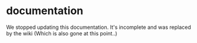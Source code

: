 # documentation
We stopped updating this documentation. It's incomplete and was replaced by the wiki (Which is also gone at this point..)
